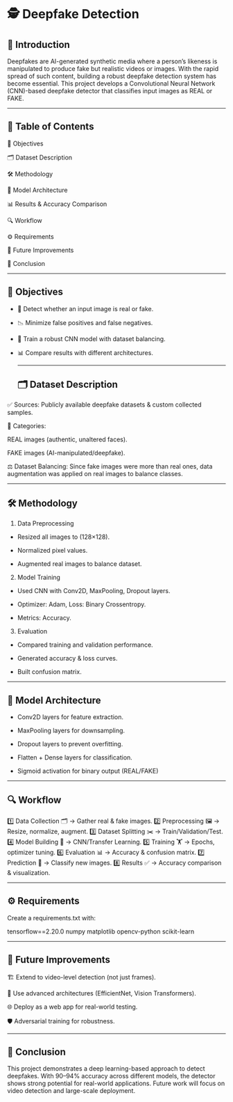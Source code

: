 # 🕵️ Deepfake Detection

## 📖 Introduction

Deepfakes are AI-generated synthetic media where a person’s likeness is manipulated to produce fake but realistic videos or images. With the rapid spread of such content, building a robust deepfake detection system has become essential.
This project develops a Convolutional Neural Network (CNN)-based deepfake detector that classifies input images as REAL or FAKE.

---

## 📑 Table of Contents

🎯 Objectives

🗂️ Dataset Description

🛠️ Methodology

🧠 Model Architecture

📊 Results & Accuracy Comparison

🔍 Workflow

⚙️ Requirements

🚀 Future Improvements

📌 Conclusion

---

## 🎯 Objectives

- 🔎 Detect whether an input image is real or fake.

- 📉 Minimize false positives and false negatives.

- 🧠 Train a robust CNN model with dataset balancing.

- 📊 Compare results with different architectures.

  ---

  ## 🗂️ Dataset Description

✅ Sources: Publicly available deepfake datasets & custom collected samples.

📁 Categories:

REAL images (authentic, unaltered faces).

FAKE images (AI-manipulated/deepfake).

⚖️ Dataset Balancing: Since fake images were more than real ones, data augmentation was applied on real images to balance classes.

---

## 🛠️ Methodology

1. Data Preprocessing

- Resized all images to (128×128).

- Normalized pixel values.

- Augmented real images to balance dataset.

2. Model Training

- Used CNN with Conv2D, MaxPooling, Dropout layers.

- Optimizer: Adam, Loss: Binary Crossentropy.

- Metrics: Accuracy.

3. Evaluation

- Compared training and validation performance.

- Generated accuracy & loss curves.

- Built confusion matrix.

---

## 🧠 Model Architecture

- Conv2D layers for feature extraction.

- MaxPooling layers for downsampling.

- Dropout layers to prevent overfitting.

- Flatten + Dense layers for classification.

- Sigmoid activation for binary output (REAL/FAKE)

---

## 🔍 Workflow

1️⃣ Data Collection 🗂️ → Gather real & fake images.
2️⃣ Preprocessing 🖼️ → Resize, normalize, augment.
3️⃣ Dataset Splitting ✂️ → Train/Validation/Test.
4️⃣ Model Building 🧠 → CNN/Transfer Learning.
5️⃣ Training 🏋️ → Epochs, optimizer tuning.
6️⃣ Evaluation 📊 → Accuracy & confusion matrix.
7️⃣ Prediction 🔮 → Classify new images.
8️⃣ Results ✅ → Accuracy comparison & visualization.

---

## ⚙️ Requirements

Create a requirements.txt with:

tensorflow==2.20.0
numpy
matplotlib
opencv-python
scikit-learn

---

## 🚀 Future Improvements

🏗️ Extend to video-level detection (not just frames).

🔧 Use advanced architectures (EfficientNet, Vision Transformers).

🌐 Deploy as a web app for real-world testing.

🛡️ Adversarial training for robustness.

---

## 📌 Conclusion

This project demonstrates a deep learning-based approach to detect deepfakes. With 90–94% accuracy across different models, the detector shows strong potential for real-world applications. Future work will focus on video detection and large-scale deployment.
